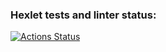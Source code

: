 ### Hexlet tests and linter status:
[![Actions Status](https://github.com/Oodmincheg/frontend-project-lvl1/workflows/hexlet-check/badge.svg)](https://github.com/Oodmincheg/frontend-project-lvl1/actions)